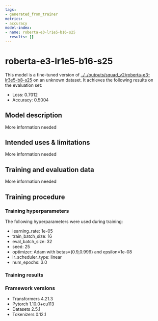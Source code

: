 ```yaml
---
tags:
- generated_from_trainer
metrics:
- accuracy
model-index:
- name: roberta-e3-lr1e5-b16-s25
  results: []
---
```


<!-- This model card has been generated automatically according to the information the Trainer had access to. You
should probably proofread and complete it, then remove this comment. -->

# roberta-e3-lr1e5-b16-s25

This model is a fine-tuned version of [../../outputs/squad_v2/roberta-e3-lr3e5-b8-s25](https://huggingface.co/../../outputs/squad_v2/roberta-e3-lr3e5-b8-s25) on an unknown dataset.
It achieves the following results on the evaluation set:
- Loss: 0.7012
- Accuracy: 0.5004

## Model description

More information needed

## Intended uses & limitations

More information needed

## Training and evaluation data

More information needed

## Training procedure

### Training hyperparameters

The following hyperparameters were used during training:
- learning_rate: 1e-05
- train_batch_size: 16
- eval_batch_size: 32
- seed: 25
- optimizer: Adam with betas=(0.9,0.999) and epsilon=1e-08
- lr_scheduler_type: linear
- num_epochs: 3.0

### Training results



### Framework versions

- Transformers 4.21.3
- Pytorch 1.10.0+cu113
- Datasets 2.5.1
- Tokenizers 0.12.1
